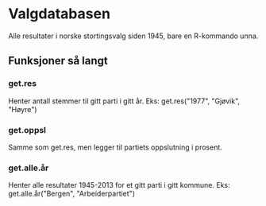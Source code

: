 Valgdatabasen
=============

Alle resultater i norske stortingsvalg siden 1945,
bare en R-kommando unna.

Funksjoner så langt
-------------------

### get.res
Henter antall stemmer til gitt parti i gitt år.
Eks: get.res("1977", "Gjøvik", "Høyre")

### get.oppsl
Samme som get.res, men legger til partiets oppslutning i prosent.

### get.alle.år
Henter alle resultater 1945-2013 for et gitt parti i gitt kommune.
Eks: get.alle.år("Bergen", "Arbeiderpartiet")
